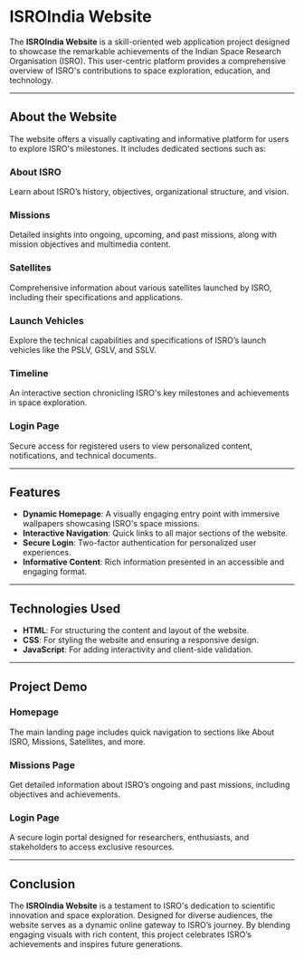 # ISROIndia Website

The **ISROIndia Website** is a skill-oriented web application project designed to showcase the remarkable achievements of the Indian Space Research Organisation (ISRO). This user-centric platform provides a comprehensive overview of ISRO's contributions to space exploration, education, and technology.

---

## About the Website

The website offers a visually captivating and informative platform for users to explore ISRO's milestones. It includes dedicated sections such as:

### About ISRO
Learn about ISRO’s history, objectives, organizational structure, and vision.

### Missions
Detailed insights into ongoing, upcoming, and past missions, along with mission objectives and multimedia content.

### Satellites
Comprehensive information about various satellites launched by ISRO, including their specifications and applications.

### Launch Vehicles
Explore the technical capabilities and specifications of ISRO’s launch vehicles like the PSLV, GSLV, and SSLV.

### Timeline
An interactive section chronicling ISRO's key milestones and achievements in space exploration.

### Login Page
Secure access for registered users to view personalized content, notifications, and technical documents.

---

## Features

- **Dynamic Homepage**: A visually engaging entry point with immersive wallpapers showcasing ISRO's space missions.
- **Interactive Navigation**: Quick links to all major sections of the website.
- **Secure Login**: Two-factor authentication for personalized user experiences.
- **Informative Content**: Rich information presented in an accessible and engaging format.

---

## Technologies Used

- **HTML**: For structuring the content and layout of the website.
- **CSS**: For styling the website and ensuring a responsive design.
- **JavaScript**: For adding interactivity and client-side validation.

---

## Project Demo

### Homepage
The main landing page includes quick navigation to sections like About ISRO, Missions, Satellites, and more.

### Missions Page
Get detailed information about ISRO’s ongoing and past missions, including objectives and achievements.

### Login Page
A secure login portal designed for researchers, enthusiasts, and stakeholders to access exclusive resources.

---

## Conclusion

The **ISROIndia Website** is a testament to ISRO's dedication to scientific innovation and space exploration. Designed for diverse audiences, the website serves as a dynamic online gateway to ISRO’s journey. By blending engaging visuals with rich content, this project celebrates ISRO’s achievements and inspires future generations.

